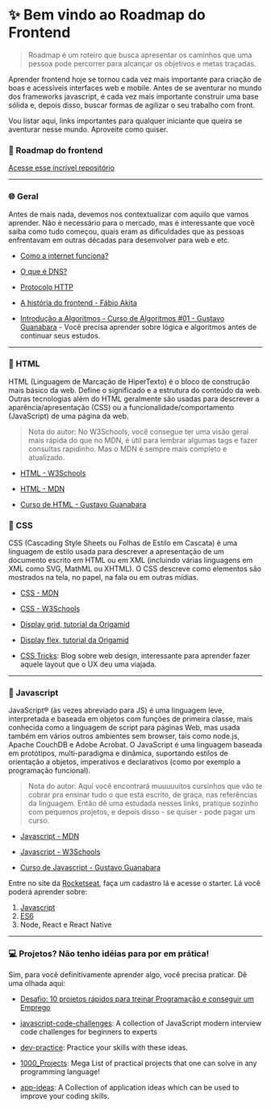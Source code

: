 # :sparkles: Bem vindo ao Roadmap do Frontend
> Roadmap é um roteiro que busca apresentar os caminhos que uma pessoa pode percorrer para alcançar os objetivos e metas traçadas.

Aprender frontend hoje se tornou cada vez mais importante para criação de boas e acessíveis interfaces web e mobile. Antes de se aventurar no mundo dos frameworks javascript, é cada vez mais importante construir uma base sólida e, depois disso, buscar formas de agilizar o seu trabalho com front.

Vou listar aqui, links importantes para qualquer iniciante que queira se aventurar nesse mundo. Aproveite como quiser.

### :link: Roadmap do frontend
[Acesse esse incrível repositório](https://github.com/kamranahmedse/developer-roadmap)

------------

###  :globe_with_meridians: Geral
Antes de mais nada, devemos nos contextualizar com aquilo que vamos aprender. Não é necessário para o mercado, mas é interessante que você saiba como tudo começou, quais eram as dificuldades que as pessoas enfrentavam em outras décadas para desenvolver para web e etc.

- [Como a internet funciona?](https://developer.mozilla.org/pt-BR/docs/Aprender/Getting_started_with_the_web/Como_a_Web_funciona)

- [O que é DNS?](https://tecnoblog.net/283932/o-que-e-dns/)

- [Protocolo HTTP](https://rbmelolima.medium.com/protocolo-http-6ffd8a8cf3c1)

- [A história do frontend - Fábio Akita](https://www.youtube.com/watch?v=VKmPGmFY7H4&list=PLdsnXVqbHDUc7htGFobbZoNen3r_wm3ki&index=5)

- [Introdução a Algoritmos - Curso de Algoritmos #01 - Gustavo Guanabara](https://www.youtube.com/watch?v=8mei6uVttho&list=PLHz_AreHm4dmSj0MHol_aoNYCSGFqvfXV) - Você precisa aprender sobre lógica e algoritmos antes de continuar seus estudos.

------------

###  :orange_heart: HTML
HTML (Linguagem de Marcação de HiperTexto) é o bloco de construção mais básico da web. Define o significado e a estrutura do conteúdo da web. Outras tecnologias além do HTML geralmente são usadas para descrever a aparência/apresentação (CSS) ou a funcionalidade/comportamento (JavaScript) de uma página da web.

> Nota do autor:  No W3Schools, você consegue ter uma visão geral mais rápida do que no MDN, é útil para lembrar algumas tags e fazer consultas rapidinho. Mas o MDN é sempre mais completo e atualizado.

- [HTML - W3Schools](https://www.w3schools.com/html/default.asp)

- [HTML - MDN](https://developer.mozilla.org/pt-BR/docs/Web/HTML)

- [Curso de HTML - Gustavo Guanabara](https://www.youtube.com/playlist?list=PLHz_AreHm4dkZ9-atkcmcBaMZdmLHft8n)

### :blue_heart: CSS
CSS (Cascading Style Sheets ou Folhas de Estilo em Cascata) é uma linguagem de estilo usada para descrever a apresentação de um documento escrito em HTML ou em XML (incluindo várias linguagens em XML como SVG, MathML ou XHTML). O CSS descreve como elementos são mostrados na tela, no papel, na fala ou em outras mídias.

- [CSS - MDN](https://developer.mozilla.org/pt-BR/docs/Web/CSS)

- [CSS - W3Schools](https://www.w3schools.com/css/default.asp)

- [Display grid, tutorial da Origamid](https://www.origamid.com/projetos/css-grid-layout-guia-completo/)

- [Display flex, tutorial da Origamid](https://origamid.com/projetos/flexbox-guia-completo/)

- [CSS Tricks](https://css-tricks.com/): Blog sobre web design, interessante para aprender fazer aquele layout que o UX deu uma viajada.

------------

### :yellow_heart: Javascript
JavaScript® (às vezes abreviado para JS) é uma linguagem leve, interpretada e baseada em objetos com funções de primeira classe, mais conhecida como a linguagem de script para páginas Web, mas usada também em vários outros ambientes sem browser, tais como node.js,  Apache CouchDB e Adobe Acrobat. O JavaScript é uma linguagem baseada em protótipos, multi-paradigma e dinâmica, suportando estilos de orientação a objetos, imperativos e declarativos (como por exemplo a programação funcional).

> Nota do autor: Aqui você encontrará muuuuuitos cursinhos que vão te cobrar pra ensinar tudo o que está escrito, de graça, nas referências da linguagem. Então dê uma estudada nesses links, pratique sozinho com pequenos projetos, e depois disso - se quiser - pode pagar um curso. 

- [Javascript - MDN](https://developer.mozilla.org/pt-BR/docs/Web/JavaScript)

- [Javascript - W3Schools](https://www.w3schools.com/js/default.asp)

- [Curso de Javascript - Gustavo Guanabara](https://www.youtube.com/watch?v=BXqUH86F-kA&list=PLntvgXM11X6pi7mW0O4ZmfUI1xDSIbmTm)

Entre no site da [Rocketseat](https://rocketseat.com.br/), faça um cadastro lá e acesse o starter. Lá você poderá aprender sobre:
1. [Javascript](https://app.rocketseat.com.br/node/curso-java-script)
2. [ES6](https://app.rocketseat.com.br/node/curso-java-script-es-6)
3. Node, React e React Native

------------

### :computer: Projetos? Não tenho idéias para por em prática!
Sim, para você definitivamente aprender algo, você precisa praticar. Dê uma olhada aqui:
- [Desafio: 10 projetos rápidos para treinar Programação e conseguir um Emprego](https://www.youtube.com/watch?v=fYR9L2ZmodM)

- [javascript-code-challenges](https://github.com/sadanandpai/javascript-code-challenges): A collection of JavaScript modern interview code challenges for beginners to experts

- [dev-practice](https://github.com/alinebastos/dev-practice): Practice your skills with these ideas.

- [1000_Projects](https://github.com/vicky002/1000_Projects): Mega List of practical projects that one can solve in any programming language!

- [app-ideas](https://github.com/florinpop17/app-ideas): A Collection of application ideas which can be used to improve your coding skills.






